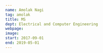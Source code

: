 ```yaml
---
name: Amolak Nagi
tag: amolak
title: MS
dept: Electrical and Computer Engineering
webpage: 
image: 
start: 2017-09-01
end: 2019-05-01
---
```

